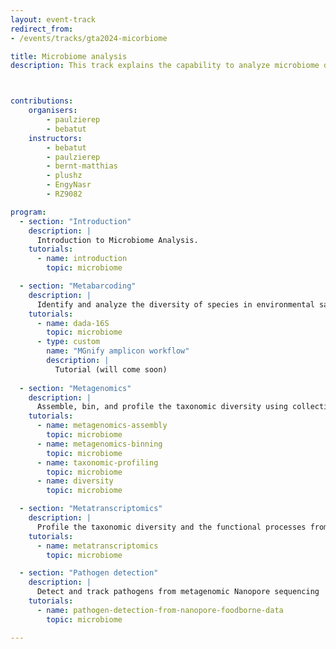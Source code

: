 ```yaml
---
layout: event-track
redirect_from:
- /events/tracks/gta2024-micorbiome

title: Microbiome analysis
description: This track explains the capability to analyze microbiome data using Galaxy, covering essential tasks such as amplicon analysis and its visualization. It progresses to more advanced topics, including assembly and binning - the requirements for reconstructing Metagenome-Assembled Genomes (MAGs) from microbiome samples, and finally extends to complex analyses like metatranscriptome studies and pathogen detection.



contributions:
    organisers:
        - paulzierep
        - bebatut
    instructors:
        - bebatut
        - paulzierep
        - bernt-matthias
        - plushz
        - EngyNasr
        - RZ9082

program:
  - section: "Introduction" 
    description: |
      Introduction to Microbiome Analysis. 
    tutorials:
      - name: introduction
        topic: microbiome

  - section: "Metabarcoding" 
    description: |
      Identify and analyze the diversity of species in environmental samples by amplifying and sequencing specific genetic markers
    tutorials:
      - name: dada-16S
        topic: microbiome
      - type: custom
        name: "MGnify amplicon workflow"
        description: |
          Tutorial (will come soon)
  
  - section: "Metagenomics" 
    description: |
      Assemble, bin, and profile the taxonomic diversity using collective DNA from environmental samples
    tutorials:  
      - name: metagenomics-assembly
        topic: microbiome
      - name: metagenomics-binning
        topic: microbiome
      - name: taxonomic-profiling
        topic: microbiome
      - name: diversity
        topic: microbiome

  - section: "Metatranscriptomics" 
    description: |
      Profile the taxonomic diversity and the functional processes from collective RNA from environmental samples
    tutorials: 
      - name: metatranscriptomics
        topic: microbiome

  - section: "Pathogen detection" 
    description: |
      Detect and track pathogens from metagenomic Nanopore sequencing
    tutorials: 
      - name: pathogen-detection-from-nanopore-foodborne-data
        topic: microbiome

---
```

